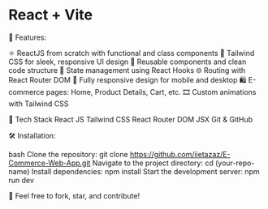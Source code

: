 # React + Vite
🚀 Features:

⚛️ ReactJS from scratch with functional and class components
🎨 Tailwind CSS for sleek, responsive UI design
🧩 Reusable components and clean code structure
🔄 State management using React Hooks
🌐 Routing with React Router DOM
📱 Fully responsive design for mobile and desktop
🛍️ E-commerce pages: Home, Product Details, Cart, etc.
🎞️ Custom animations with Tailwind CSS

🧰 Tech Stack
React JS
Tailwind CSS
React Router DOM
JSX
Git & GitHub

🛠️ Installation:

bash
Clone the repository:
git clone https://github.com/iietazaz/E-Commerce-Web-App.git
Navigate to the project directory:
cd (your-repo-name)
Install dependencies:
npm install
Start the development server:
npm run dev

🌟 Feel free to fork, star, and contribute!
